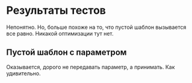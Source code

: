 Результаты тестов
=================

Непонятно.
Но, больше похоже на то, что пустой шаблон вызывается все равно. Никакой оптимизации тут нет.

Пустой шаблон с параметром
--------------------------

Оказывается, дорого не передавать параметр, а принимать.
Как удивительно.

